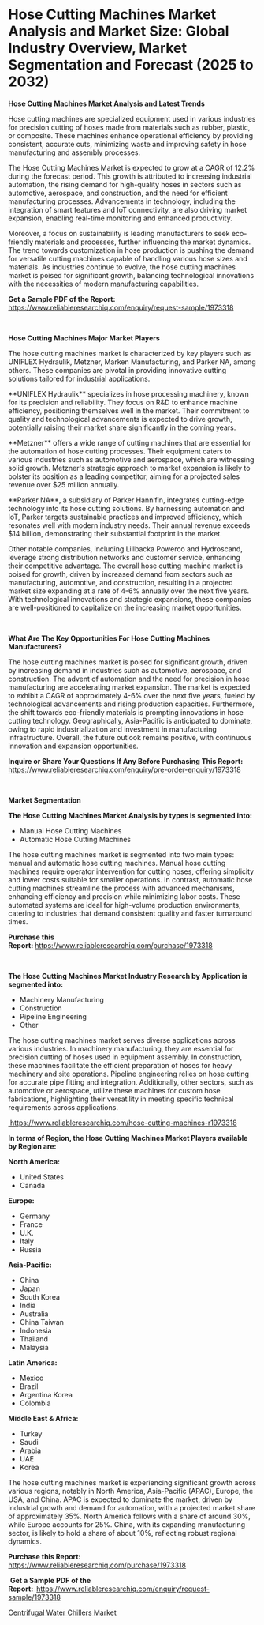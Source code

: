 <p><h1>Hose Cutting Machines Market Analysis and Market Size: Global Industry Overview, Market Segmentation and Forecast (2025 to 2032)</h1></p><p><strong>Hose Cutting Machines Market Analysis and Latest Trends</strong></p>
<p><p>Hose cutting machines are specialized equipment used in various industries for precision cutting of hoses made from materials such as rubber, plastic, or composite. These machines enhance operational efficiency by providing consistent, accurate cuts, minimizing waste and improving safety in hose manufacturing and assembly processes.</p><p>The Hose Cutting Machines Market is expected to grow at a CAGR of 12.2% during the forecast period. This growth is attributed to increasing industrial automation, the rising demand for high-quality hoses in sectors such as automotive, aerospace, and construction, and the need for efficient manufacturing processes. Advancements in technology, including the integration of smart features and IoT connectivity, are also driving market expansion, enabling real-time monitoring and enhanced productivity.</p><p>Moreover, a focus on sustainability is leading manufacturers to seek eco-friendly materials and processes, further influencing the market dynamics. The trend towards customization in hose production is pushing the demand for versatile cutting machines capable of handling various hose sizes and materials. As industries continue to evolve, the hose cutting machines market is poised for significant growth, balancing technological innovations with the necessities of modern manufacturing capabilities.</p></p>
<p><strong>Get a Sample PDF of the Report:&nbsp;</strong> <a href="https://www.reliableresearchiq.com/enquiry/request-sample/1973318?utm_campaign=3513&utm_medium=2&utm_source=Github&utm_content=ia&utm_term=11042025&utm_id=hose-cutting-machines">https://www.reliableresearchiq.com/enquiry/request-sample/1973318</a></p>
<p>&nbsp;</p>
<p><strong>Hose Cutting Machines Major Market Players</strong></p>
<p><p>The hose cutting machines market is characterized by key players such as UNIFLEX Hydraulik, Metzner, Marken Manufacturing, and Parker NA, among others. These companies are pivotal in providing innovative cutting solutions tailored for industrial applications. </p><p>**UNIFLEX Hydraulik** specializes in hose processing machinery, known for its precision and reliability. They focus on R&D to enhance machine efficiency, positioning themselves well in the market. Their commitment to quality and technological advancements is expected to drive growth, potentially raising their market share significantly in the coming years.</p><p>**Metzner** offers a wide range of cutting machines that are essential for the automation of hose cutting processes. Their equipment caters to various industries such as automotive and aerospace, which are witnessing solid growth. Metzner's strategic approach to market expansion is likely to bolster its position as a leading competitor, aiming for a projected sales revenue over $25 million annually.</p><p>**Parker NA**, a subsidiary of Parker Hannifin, integrates cutting-edge technology into its hose cutting solutions. By harnessing automation and IoT, Parker targets sustainable practices and improved efficiency, which resonates well with modern industry needs. Their annual revenue exceeds $14 billion, demonstrating their substantial footprint in the market.</p><p>Other notable companies, including Lillbacka Powerco and Hydroscand, leverage strong distribution networks and customer service, enhancing their competitive advantage. The overall hose cutting machine market is poised for growth, driven by increased demand from sectors such as manufacturing, automotive, and construction, resulting in a projected market size expanding at a rate of 4-6% annually over the next five years. With technological innovations and strategic expansions, these companies are well-positioned to capitalize on the increasing market opportunities.</p></p>
<p>&nbsp;</p>
<p><strong>What Are The Key Opportunities For Hose Cutting Machines Manufacturers?</strong></p>
<p><p>The hose cutting machines market is poised for significant growth, driven by increasing demand in industries such as automotive, aerospace, and construction. The advent of automation and the need for precision in hose manufacturing are accelerating market expansion. The market is expected to exhibit a CAGR of approximately 4-6% over the next five years, fueled by technological advancements and rising production capacities. Furthermore, the shift towards eco-friendly materials is prompting innovations in hose cutting technology. Geographically, Asia-Pacific is anticipated to dominate, owing to rapid industrialization and investment in manufacturing infrastructure. Overall, the future outlook remains positive, with continuous innovation and expansion opportunities.</p></p>
<p><strong>Inquire or Share Your Questions If Any Before Purchasing This Report:</strong> <a href="https://www.reliableresearchiq.com/enquiry/pre-order-enquiry/1973318?utm_campaign=3513&utm_medium=2&utm_source=Github&utm_content=ia&utm_term=11042025&utm_id=hose-cutting-machines">https://www.reliableresearchiq.com/enquiry/pre-order-enquiry/1973318</a></p>
<p>&nbsp;</p>
<p><strong>Market Segmentation</strong></p>
<p><strong>The Hose Cutting Machines Market Analysis by types is segmented into:</strong></p>
<p><ul><li>Manual Hose Cutting Machines</li><li>Automatic Hose Cutting Machines</li></ul></p>
<p><p>The hose cutting machines market is segmented into two main types: manual and automatic hose cutting machines. Manual hose cutting machines require operator intervention for cutting hoses, offering simplicity and lower costs suitable for smaller operations. In contrast, automatic hose cutting machines streamline the process with advanced mechanisms, enhancing efficiency and precision while minimizing labor costs. These automated systems are ideal for high-volume production environments, catering to industries that demand consistent quality and faster turnaround times.</p></p>
<p><strong>Purchase this Report:&nbsp;</strong><a href="https://www.reliableresearchiq.com/purchase/1973318?utm_campaign=3513&utm_medium=2&utm_source=Github&utm_content=ia&utm_term=11042025&utm_id=hose-cutting-machines">https://www.reliableresearchiq.com/purchase/1973318</a></p>
<p>&nbsp;</p>
<p><strong>The Hose Cutting Machines Market Industry Research by Application is segmented into:</strong></p>
<p><ul><li>Machinery Manufacturing</li><li>Construction</li><li>Pipeline Engineering</li><li>Other</li></ul></p>
<p><p>The hose cutting machines market serves diverse applications across various industries. In machinery manufacturing, they are essential for precision cutting of hoses used in equipment assembly. In construction, these machines facilitate the efficient preparation of hoses for heavy machinery and site operations. Pipeline engineering relies on hose cutting for accurate pipe fitting and integration. Additionally, other sectors, such as automotive or aerospace, utilize these machines for custom hose fabrications, highlighting their versatility in meeting specific technical requirements across applications.</p></p>
<p><a href="https://www.reliableresearchiq.com/hose-cutting-machines-r1973318?utm_campaign=3513&utm_medium=2&utm_source=Github&utm_content=ia&utm_term=11042025&utm_id=hose-cutting-machines">&nbsp;https://www.reliableresearchiq.com/hose-cutting-machines-r1973318</a></p>
<p><strong>In terms of Region, the Hose Cutting Machines Market Players available by Region are:</strong></p>
<p>
    <p> <strong> North America: </strong>
        <ul>
            <li>United States</li>
            <li>Canada</li>
        </ul>
        </p> 
    <p> <strong> Europe: </strong>
        <ul>
            <li>Germany</li>
            <li>France</li>
            <li>U.K.</li>
            <li>Italy</li>
            <li>Russia</li>
        </ul>
        </p> 
    <p> <strong> Asia-Pacific: </strong>
        <ul>
            <li>China</li>
            <li>Japan</li>
            <li>South Korea</li>
            <li>India</li>
            <li>Australia</li>
            <li>China Taiwan</li>
            <li>Indonesia</li>
            <li>Thailand</li>
            <li>Malaysia</li>
        </ul>
        </p> 
    <p> <strong> Latin America: </strong>
        <ul>
            <li>Mexico</li>
            <li>Brazil</li>
            <li>Argentina Korea</li>
            <li>Colombia</li>
        </ul>
        </p> 
    <p> <strong> Middle East & Africa: </strong>
        <ul>
            <li>Turkey</li>
            <li>Saudi</li>
            <li>Arabia</li>
            <li>UAE</li>
            <li>Korea</li>
        </ul>
    </p>
    </p>
<p><p>The hose cutting machines market is experiencing significant growth across various regions, notably in North America, Asia-Pacific (APAC), Europe, the USA, and China. APAC is expected to dominate the market, driven by industrial growth and demand for automation, with a projected market share of approximately 35%. North America follows with a share of around 30%, while Europe accounts for 25%. China, with its expanding manufacturing sector, is likely to hold a share of about 10%, reflecting robust regional dynamics.</p></p>
<p><strong>Purchase this Report: </strong><a href="https://www.reliableresearchiq.com/purchase/1973318?utm_campaign=3513&utm_medium=2&utm_source=Github&utm_content=ia&utm_term=11042025&utm_id=hose-cutting-machines">https://www.reliableresearchiq.com/purchase/1973318</a></p>
<p>&nbsp;<strong>Get a Sample PDF of the Report:&nbsp;&nbsp;</strong><a href="https://www.reliableresearchiq.com/enquiry/request-sample/1973318?utm_campaign=3513&utm_medium=2&utm_source=Github&utm_content=ia&utm_term=11042025&utm_id=hose-cutting-machines">https://www.reliableresearchiq.com/enquiry/request-sample/1973318</a></p>
<p><strong></strong></p>
<p><p><a href="https://github.com/laroybarrize/Market-Research-Report-List-1/blob/main/centrifugal-water-chillers-market.md?utm_campaign=3513&utm_medium=2&utm_source=Github&utm_content=ia&utm_term=11042025&utm_id=hose-cutting-machines">Centrifugal Water Chillers Market</a></p></p>